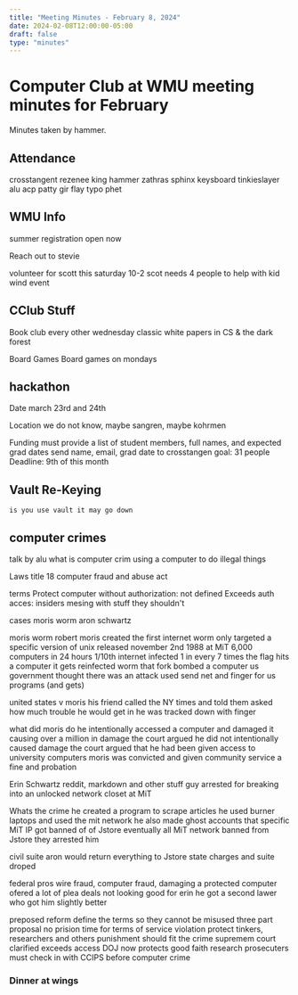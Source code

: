 ```yaml
---
title: "Meeting Minutes - February 8, 2024"
date: 2024-02-08T12:00:00-05:00
draft: false
type: "minutes"
---
```


# Computer Club at WMU meeting minutes for February
Minutes taken by hammer. 

## Attendance
crosstangent
rezenee
king
hammer
zathras
sphinx
keysboard
tinkieslayer
alu
acp
patty
gir
flay
typo
phet


## WMU Info
summer registration
    open now

Reach out to stevie 

volunteer for scott
    this saturday 10-2 scot needs 4 people to help with kid wind event

## CClub Stuff

Book club
    every other wednesday
    classic white papers in CS & the dark forest

Board Games
    Board games on mondays

## hackathon
Date
    march 23rd and 24th

Location
    we do not know, maybe sangren, maybe kohrmen

Funding 
    must provide a list of student members, full names, and expected grad dates
    send name, email, grad date to crosstangen
    goal: 31 people
    Deadline: 9th of this month

## Vault Re-Keying
    is you use vault it may go down

## computer crimes
talk by alu
what is computer crim
    using a computer to do illegal things

Laws 
    title 18
    computer fraud and abuse act

terms
    Protect computer
    without authorization: not defined
    Exceeds auth acces: insiders mesing with stuff they shouldn't

cases
    moris worm
    aron schwartz

moris worm
    robert moris created the first internet worm
    only targeted a specific version of unix
    released november 2nd 1988 at MiT
    6,000 computers in 24 hours
    1/10th internet infected
    1 in every 7 times the flag hits a computer it gets reinfected
    worm that fork bombed a computer
    us government thought there was an attack
    used send net and finger for us programs (and gets)

united states v moris
    his friend called the NY times and told them asked how much trouble he would get in
    he was tracked down with finger

what did moris do
    he intentionally accessed a computer and damaged it causing over a million in damage
    the court argued he did not intentionally caused damage 
    the court argued that he had been given access to university computers
    moris was convicted and given community service a fine and probation

Erin Schwartz
    reddit, markdown and other stuff guy
    arrested for breaking into an unlocked network closet at MiT

Whats the crime
    he created a program to scrape articles
    he used burner laptops and used the mit network
    he also made ghost accounts 
    that specific MiT IP got banned of of Jstore
    eventually all MiT network banned from Jstore
    they arrested him 

civil suite
    aron would return everything to Jstore
    state charges and suite droped

federal pros
    wire fraud, computer fraud, damaging a protected computer
    ofered a lot of plea deals
    not looking good for erin
    he got a second lawer who got him slightly better 

preposed reform
    define the terms so they cannot be misused
    three part proposal
        no prision time for terms of service violation
        protect tinkers, researchers and others 
        punishment should fit the crime
    supremem court clarified exceeds access
    DOJ now protects good faith research
    prosecuters must check in with CCIPS before computer crime

### Dinner at wings


